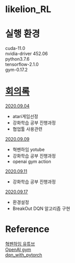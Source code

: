 # likelion_RL
# 실행 환경
  cuda-11.0<br>
  nvidia-driver 452.06<br>
  python3.7.6<br>
  tensorflow-2.1.0<br>
  gym-0.17.2<br>
  
# [회의록](https://github.com/lee-wonho/likelion_RL/blob/master/%ED%9A%8C%EC%9D%98%EB%A1%9D) 
  [2020.09.04](https://github.com/lee-wonho/likelion_RL/blob/master/%ED%9A%8C%EC%9D%98%EB%A1%9D/0904.txt)
  <ul>
    <li>atari게임선정</li>
    <li>강화학습 공부 진행과정</li>
    <li>협업툴 사용관련</li>
  </ul>
  
 [2020.09.09](https://github.com/leewonho/likelion_RL/blob/master/%ED%9A%8C%EC%9D%98%EB%A1%9D/0909.txt)
  <ul>
    <li>혁펜하임 yotube</li>
    <li>강화학습 공부 진행과정</li>
    <li>openai gym action</li>
  </ul>
  
 [2020.09.11](https://github.com/leewonho/likelion_RL/blob/master/%ED%9A%8C%EC%9D%98%EB%A1%9D/0911.txt)
  <ul>
    <li>강화학습 공부 진행과정</li>
  </ul>
  
 [2020.09.17](https://github.com/leewonho/likelion_RL/blob/master/%ED%9A%8C%EC%9D%98%EB%A1%9D/0917.txt)
 <ul>
    <li>환경설정</li>
    <li>BreakOut DQN 알고리즘 구현</li>
 </ul>

# Reference
  [혁펜하임 유튜브](https://www.youtube.com/channel/UCcbPAIfCa4q0x7x8yFXmBag) <br>
  [OpenAI gym](https://github.com/openai/gym)<br>
  [dqn_with_pytorch](https://github.com/AndersonJo/dqn-pytorch) 
